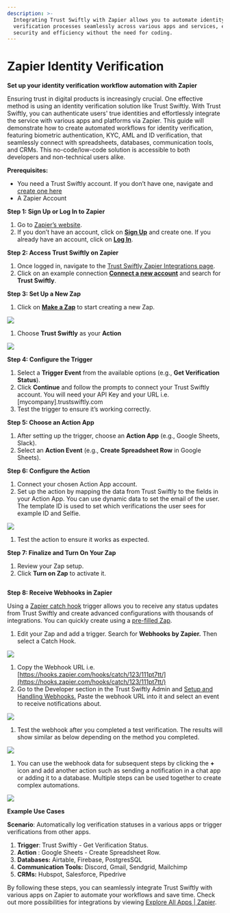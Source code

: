 ```yaml
---
description: >-
  Integrating Trust Swiftly with Zapier allows you to automate identity
  verification processes seamlessly across various apps and services, enhancing
  security and efficiency without the need for coding.
---
```


# Zapier Identity Verification

**Set up your identity verification workflow automation with Zapier**

Ensuring trust in digital products is increasingly crucial. One effective method is using an identity verification solution like Trust Swiftly. With Trust Swiftly, you can authenticate users' true identities and effortlessly integrate the service with various apps and platforms via Zapier. This guide will demonstrate how to create automated workflows for identity verification, featuring biometric authentication, KYC, AML and ID verification, that seamlessly connect with spreadsheets, databases, communication tools, and CRMs. This no-code/low-code solution is accessible to both developers and non-technical users alike.

**Prerequisites:**

* You need a Trust Swiftly account. If you don’t have one, navigate and [create one here](https://app.trustswiftly.com/create)
* A Zapier Account

**Step 1: Sign Up or Log In to Zapier**

1. Go to [Zapier’s website](https://zapier.com/).
2. If you don’t have an account, click on [**Sign Up**](https://zapier.com/sign-up) and create one. If you already have an account, click on [**Log In**](https://zapier.com/app/login).

**Step 2: Access Trust Swiftly on Zapier**

1. Once logged in, navigate to the [Trust Swiftly Zapier Integrations page](https://zapier.com/apps/trust-swiftly/integrations).
2. Click on an example connection [**Connect a new account**](https://zapier.com/apps/trust-swiftly/integrations/google-sheets) and search for **Trust Swiftly**.

**Step 3: Set Up a New Zap**

1. Click on [**Make a Zap**](https://zapier.com/app/zaps) to start creating a new Zap.

![](<../.gitbook/assets/0 (2).png>)

1. Choose **Trust Swiftly** as your **Action**

![](<../.gitbook/assets/1 (2).png>)

**Step 4: Configure the Trigger**

1. Select a **Trigger Event** from the available options (e.g., **Get Verification Status**).
2. Click **Continue** and follow the prompts to connect your Trust Swiftly account. You will need your API Key and your URL i.e. \[mycompany].trustswiftly.com
3. Test the trigger to ensure it’s working correctly.

**Step 5: Choose an Action App**

1. After setting up the trigger, choose an **Action App** (e.g., Google Sheets, Slack).
2. Select an **Action Event** (e.g., **Create Spreadsheet Row** in Google Sheets).

**Step 6: Configure the Action**

1. Connect your chosen Action App account.
2. Set up the action by mapping the data from Trust Swiftly to the fields in your Action App. You can use dynamic data to set the email of the user. The template ID is used to set which verifications the user sees for example ID and Selfie.

![](<../.gitbook/assets/2 (2).png>)

1. Test the action to ensure it works as expected.

**Step 7: Finalize and Turn On Your Zap**

1. Review your Zap setup.
2. Click **Turn on Zap** to activate it.&#x20;

<figure><img src="../.gitbook/assets/image (68).png" alt=""><figcaption></figcaption></figure>

**Step 8: Receive Webhooks in Zapier**

Using a [Zapier catch hook](https://help.zapier.com/hc/en-us/articles/8496288690317-Trigger-Zaps-from-webhooks) trigger allows you to receive any status updates from Trust Swiftly and create advanced configurations with thousands of integrations. You can quickly create using a [pre-filled Zap](https://api.zapier.com/v1/embed/trust-swiftly/create?steps\[0]\[app]=WebHookAPI\&steps\[0]\[action]=hook\_v2\&steps\[1]\[app]=App210840CLIAPI@latest\&steps\[1]\[action]=identity\_verification\&steps\[1]\[params]\[email]=ACTION\_EMAIL).

1. Edit your Zap and add a trigger. Search for **Webhooks by Zapier.** Then select a Catch Hook.

![](<../.gitbook/assets/4 (2).png>)

1. Copy the Webhook URL i.e. [https://hooks.zapier.com/hooks/catch/123/111pt7tt/](https://hooks.zapier.com/hooks/catch/123/111pt7tt/)
2. Go to the Developer section in the Trust Swiftly Admin and [Setup and Handling Webhooks.](https://docs.trustswiftly.com/webhooks/handling-webhooks) Paste the webhook URL into it and select an event to receive notifications about.

![](<../.gitbook/assets/5 (2).png>)

1. Test the webhook after you completed a test verification. The results will show similar as below depending on the method you completed.

![](<../.gitbook/assets/6 (2).png>)

1. You can use the webhook data for subsequent steps by clicking the **+** icon and add another action such as sending a notification in a chat app or adding it to a database. Multiple steps can be used together to create complex automations.&#x20;

![](<../.gitbook/assets/7 (2).png>)

**Example Use Cases**

**Scenario**: Automatically log verification statuses in a various apps or trigger verifications from other apps.

1. **Trigger**: Trust Swiftly - Get Verification Status.
2. **Action** : Google Sheets - Create Spreadsheet Row.
3. **Databases:** Airtable, Firebase, PostgresSQL
4. **Communication Tools:** Discord, Gmail, Sendgrid, Mailchimp
5. **CRMs:** Hubspot, Salesforce, Pipedrive

By following these steps, you can seamlessly integrate Trust Swiftly with various apps on Zapier to automate your workflows and save time. Check out more possibilities for integrations by viewing [Explore All Apps | Zapier](https://zapier.com/apps).

